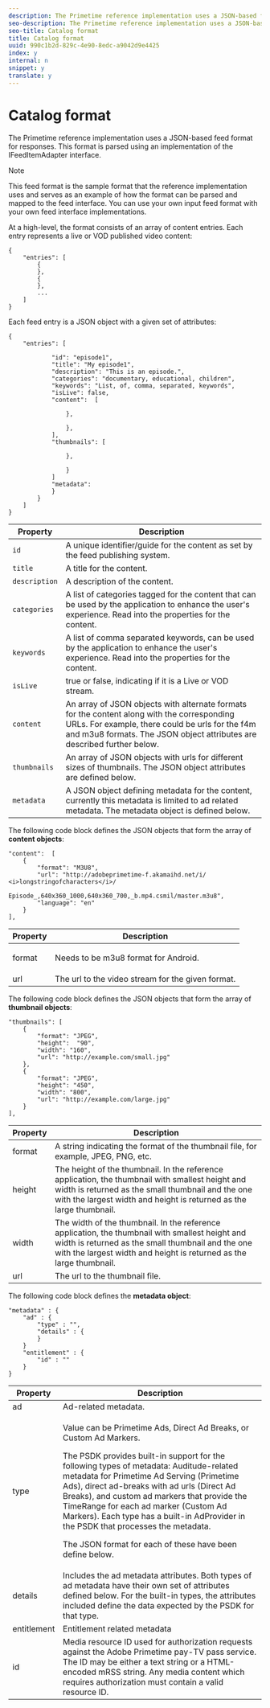 ```yaml
---
description: The Primetime reference implementation uses a JSON-based feed format for responses. This format is parsed using an implementation of the IFeedItemAdapter interface.
seo-description: The Primetime reference implementation uses a JSON-based feed format for responses. This format is parsed using an implementation of the IFeedItemAdapter interface.
seo-title: Catalog format
title: Catalog format
uuid: 990c1b2d-829c-4e90-8edc-a9042d9e4425
index: y
internal: n
snippet: y
translate: y
---
```


# Catalog format

The Primetime reference implementation uses a JSON-based feed format for responses. This format is parsed using an implementation of the IFeedItemAdapter interface.


>[!NOTE]
>
>This feed format is the sample format that the reference implementation uses and serves as an example of how the format can be parsed and mapped to the feed interface. You can use your own input feed format with your own feed interface implementations.


At a high-level, the format consists of an array of content entries. Each entry represents a live or VOD published video content: 

```
{
    "entries": [
        {
        },
        {
        },
        ...
    ]
}

```


Each feed entry is a JSON object with a given set of attributes: 

```
{
    "entries": [
        
            "id": "episode1",
            "title": "My episode1",
            "description": "This is an episode.",
            "categories": "documentary, educational, children",
            "keywords": "List, of, comma, separated, keywords",
            "isLive": false,
            "content":  [
                
                },
                
                },
            ],
            "thumbnails": [
                
                },
                
                }
            ]
            "metadata": 
            } 
        }
    ]
}

```


|  Property  | Description  |
|---|---|
| `id`  | A unique identifier/guide for the content as set by the feed publishing system.  |
| `title`  | A title for the content.  |
| `description`  | A description of the content.  |
| `categories`  | A list of categories tagged for the content that can be used by the application to enhance the user's experience. Read into the properties for the content.  |
| `keywords`  | A list of comma separated keywords, can be used by the application to enhance the user's experience. Read into the properties for the content.  |
| `isLive`  | true or false, indicating if it is a Live or VOD stream.  |
| `content`  | An array of JSON objects with alternate formats for the content along with the corresponding URLs. For example, there could be urls for the f4m and m3u8 formats. The JSON object attributes are described further below.  |
| `thumbnails`  | An array of JSON objects with urls for different sizes of thumbnails. The JSON object attributes are defined below.  |
| `metadata`  | A JSON object defining metadata for the content, currently this metadata is limited to ad related metadata. The metadata object is defined below.  |

The following code block defines the JSON objects that form the array of **content objects**: 

```
"content":  [
    {
        "format": "M3U8",
        "url": "http://adobeprimetime-f.akamaihd.net/i/
<i>longstringofcharacters</i>/
                 Episode_,640x360_1000,640x360_700,_b.mp4.csmil/master.m3u8",
        "language": "en"
    }  
],
```




<table id="table_FBCAE95B1A4A4904A7B92B26A84735D6"> 
 <thead> 
  <tr> 
   <th colname="col1" class="entry"> Property </th> 
   <th colname="col2" class="entry"> Description </th> 
  </tr>
 </thead>
 <tbody> 
  <tr> 
   <td colname="col1"><span class="codeph"> format</span> </td> 
   <td colname="col2"> <p>Needs to be m3u8 format for Android. </p> </td> 
  </tr> 
  <tr> 
   <td colname="col1"><span class="codeph"> url</span> </td> 
   <td colname="col2"> The url to the video stream for the given format. </td> 
  </tr> 
 </tbody> 
</table>

The following code block defines the JSON objects that form the array of **thumbnail objects**: 

```
"thumbnails": [
    {
        "format": "JPEG",
        "height":  "90",
        "width": "160",
        "url": "http://example.com/small.jpg"
    },
    {
        "format": "JPEG",
        "height": "450",
        "width": "800",
        "url": "http://example.com/large.jpg"
    }
],

```




|  Property  | Description  |
|---|---|
|  format  | A string indicating the format of the thumbnail file, for example, JPEG, PNG, etc.  |
|  height  | The height of the thumbnail. In the reference application, the thumbnail with smallest height and width is returned as the small thumbnail and the one with the largest width and height is returned as the large thumbnail.  |
|  width  | The width of the thumbnail. In the reference application, the thumbnail with smallest height and width is returned as the small thumbnail and the one with the largest width and height is returned as the large thumbnail.  |
|  url  | The url to the thumbnail file.  |

The following code block defines the **metadata object**: 

```
"metadata" : {
    "ad" : {
        "type" : "",
        "details" : {
        }
    }
    "entitlement" : {
        "id" : ""
    }
}
```




<table id="table_291AE420FF684160B2E6A6F91805FB28"> 
 <thead> 
  <tr> 
   <th colname="col1" class="entry"> Property </th> 
   <th colname="col2" class="entry"> Description </th> 
  </tr>
 </thead>
 <tbody> 
  <tr> 
   <td colname="col1"> ad </td> 
   <td colname="col2"> Ad-related metadata. </td> 
  </tr> 
  <tr> 
   <td colname="col1"> type </td> 
   <td colname="col2"> <p> Value can be Primetime Ads, Direct Ad Breaks, or Custom Ad Markers. </p> <p>The PSDK provides built-in support for the following types of metadata: Auditude-related metadata for Primetime Ad Serving (Primetime Ads), direct ad-breaks with ad urls (Direct Ad Breaks), and custom ad markers that provide the TimeRange for each ad marker (Custom Ad Markers). Each type has a built-in <span class="codeph"> AdProvider</span> in the PSDK that processes the metadata. </p> <p>The JSON format for each of these have been define below. </p> </td> 
  </tr> 
  <tr> 
   <td colname="col1"> details </td> 
   <td colname="col2"> Includes the ad metadata attributes. Both types of ad metadata have their own set of attributes defined below. For the built-in types, the attributes included define the data expected by the PSDK for that type. </td> 
  </tr> 
  <tr> 
   <td colname="col1"> entitlement</td> 
   <td colname="col2"> Entitlement related metadata</td> 
  </tr> 
  <tr> 
   <td colname="col1"> id</td> 
   <td colname="col2"> Media resource ID used for authorization requests against the Adobe Primetime pay-TV pass service. The ID may be either a text string or a HTML-encoded mRSS string. Any media content which requires authorization must contain a valid resource ID.</td> 
  </tr> 
 </tbody> 
</table>

